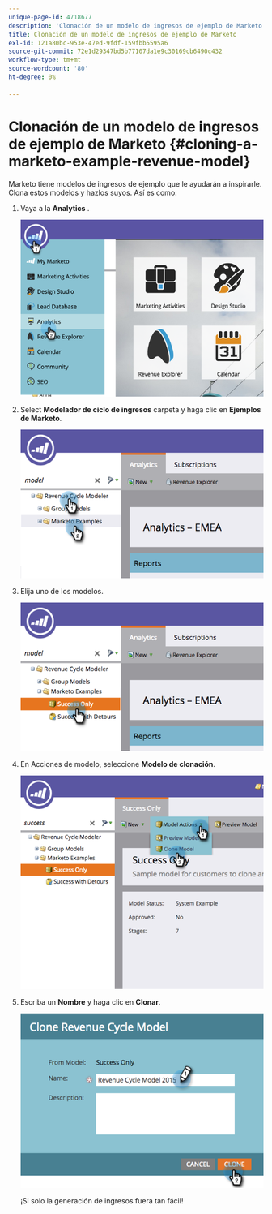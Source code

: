 ```yaml
---
unique-page-id: 4718677
description: 'Clonación de un modelo de ingresos de ejemplo de Marketo: Marketo Docs: documentación del producto'
title: Clonación de un modelo de ingresos de ejemplo de Marketo
exl-id: 121a80bc-953e-47ed-9fdf-159fbb5595a6
source-git-commit: 72e1d29347bd5b77107da1e9c30169cb6490c432
workflow-type: tm+mt
source-wordcount: '80'
ht-degree: 0%

---
```


# Clonación de un modelo de ingresos de ejemplo de Marketo {#cloning-a-marketo-example-revenue-model}

Marketo tiene modelos de ingresos de ejemplo que le ayudarán a inspirarle. Clona estos modelos y hazlos suyos. Así es como:

1. Vaya a la **Analytics** .

   ![](assets/image2015-4-27-17-3a37-3a30.png)

1. Select **Modelador de ciclo de ingresos** carpeta y haga clic en **Ejemplos de Marketo**.

   ![](assets/image2015-4-27-17-3a11-3a39.png)

1. Elija uno de los modelos.

   ![](assets/image2015-4-27-17-3a33-3a11.png)

1. En Acciones de modelo, seleccione **Modelo de clonación**.

   ![](assets/image2015-4-27-17-3a18-3a29.png)

1. Escriba un **Nombre** y haga clic en **Clonar**.

   ![](assets/image2015-4-27-17-3a20-3a22.png)

   ¡Si solo la generación de ingresos fuera tan fácil!
